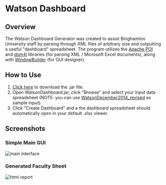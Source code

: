 # Watson Dashboard

## Overview

The Watson Dashboard Generator was created to assist Binghamton University staff by parsing through XML files of arbitrary size and outputting a useful "dashboard" spreadsheet. The program utilizes the [Apache POI](http://poi.apache.org/) and [dom4j](http://dom4j.sourceforge.net/) libraries (for parsing XML / Microsoft Excel documents), along with [WindowBuilder](https://eclipse.org/windowbuilder/) (for GUI designer).

## How to Use
1. [Click here](http://matthewdiana.com/downloads/WatsonDashboard.jar) to download the .jar file.
2. Open WatsonDashboard.jar, click "Browse" and select your input data spreadsheet (NOTE: you can use [WatsonDecember2014_revised](https://github.com/MatthewDiana/WatsonDashboard/raw/master/WatsonDashboard/WatsonDecember2014_revised.xlsx) as sample input).
3.	Click "Create Dashboard" and a the dashboard spreadsheet should automatically open in your default .xlsx viewer.

## Screenshots

### Simple Main GUI
![main interface](http://i.imgur.com/cJNAioK.png)

### Generated Faculty Sheet
![html report](http://i.imgur.com/CU7exA0.png)
